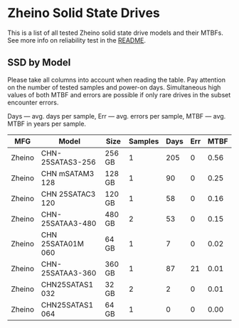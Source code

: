 Zheino Solid State Drives
=========================

This is a list of all tested Zheino solid state drive models and their MTBFs. See
more info on reliability test in the [README](https://github.com/linuxhw/SMART).

SSD by Model
------------

Please take all columns into account when reading the table. Pay attention on the
number of tested samples and power-on days. Simultaneous high values of both MTBF
and errors are possible if only rare drives in the subset encounter errors.

Days   — avg. days per sample,
Err    — avg. errors per sample,
MTBF   — avg. MTBF in years per sample.

| MFG       | Model              | Size   | Samples | Days  | Err   | MTBF   |
|-----------|--------------------|--------|---------|-------|-------|--------|
| Zheino    | CHN-25SATAS3-256   | 256 GB | 1       | 205   | 0     | 0.56   |
| Zheino    | CHN mSATAM3 128    | 128 GB | 1       | 90    | 0     | 0.25   |
| Zheino    | CHN 25SATAC3 120   | 120 GB | 1       | 58    | 0     | 0.16   |
| Zheino    | CHN-25SATAA3-480   | 480 GB | 2       | 53    | 0     | 0.15   |
| Zheino    | CHN 25SATA01M 060  | 64 GB  | 1       | 7     | 0     | 0.02   |
| Zheino    | CHN-25SATAA3-360   | 360 GB | 1       | 87    | 21    | 0.01   |
| Zheino    | CHN25SATAS1 032    | 32 GB  | 2       | 2     | 0     | 0.01   |
| Zheino    | CHN25SATAS1 064    | 64 GB  | 1       | 0     | 0     | 0.00   |
